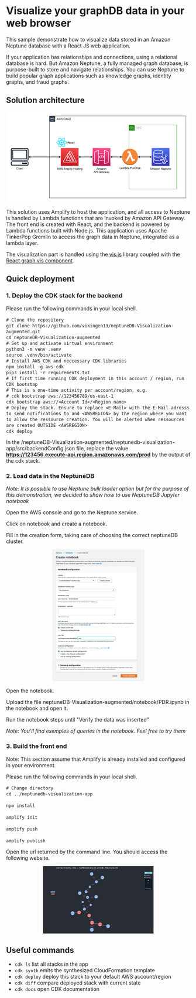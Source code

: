 # Visualize your graphDB data in your web browser

This sample demonstrate how to visualize data stored in an Amazon Neptune database with a React JS web application. 

If your application has relationships and connections, using a relational database is hard. But Amazon Neptune, a fully managed graph database, is purpose-built to store and navigate relationships. You can use Neptune to build popular graph applications such as knowledge graphs, identity graphs, and fraud graphs.

## Solution architecture

![Architecture overview](images/Archi.drawio.png)

This solution uses Amplify to host the application, and all access to Neptune is handled by Lambda functions that are invoked by Amazon API Gateway. The front end is created with React, and the backend is powered by Lambda functions built with Node.js. This application uses Apache TinkerPop Gremlin to access the graph data in Neptune, integrated as a lambda layer.

The visualization part is handled using the [vis.js](https://visjs.org) library coupled with the [React graph vis component](https://www.npmjs.com/package/react-vis-network-graph).


## Quick deployment

### **1. Deploy the CDK stack for the backend**

Please run the following commands in your local shell.

``` shell
# Clone the repository 
git clone https://github.com/vikingen13/neptuneDB-Visualization-augmented.git
cd neptuneDB-Visualization-augmented
# Set up and activate virtual environment
python3 -m venv .venv
source .venv/bin/activate 
# Install AWS CDK and neccessary CDK libraries
npm install -g aws-cdk
pip3 install -r requirements.txt   
# If first time running CDK deployment in this account / region, run CDK bootstap
# This is a one-time activity per account/region, e.g. 
# cdk bootstrap aws://123456789/us-east-1
cdk bootstrap aws://<Account Id>/<Region name>
# Deploy the stack. Ensure to replace <E-Mail> with the E-Mail adresss to send notifications to and <AWSREGION> by the region where you want to allow the ressource creation. You will be alerted when ressources are created OUTSIDE <AWSREGION>
cdk deploy
```

In the /neptuneDB-Visualization-augmented/neptunedb-visualization-app/src/backendConfig.json file, replace the value **https://123456.execute-api.region.amazonaws.com/prod** by the output of the cdk stack.

### **2. Load data in the NeptuneDB**  

*Note: It is possible to use Neptune bulk loader option but for the purpose of this demonstration, we decided to show how to use NeptuneDB Jupyter notebook*

Open the AWS console and go to the Neptune service.

Click on notebook and create a notebook.

Fill in the creation form, taking care of choosing the correct neptuneDB cluster.
<div style="width: 50%; height: 50%; margin: auto">

![nb creation form](images/notebook-creation-form.png)
</div>

Open the notebook.

Upload the file neptuneDB-Visualization-augmented/notebook/PDR.ipynb in the notebook and open it.

Run the notebook steps until "Verify the data was inserted"

*Note: You'll find exemples of queries in the notebook. Feel free to try them*

### **3. Build the front end** 

Note: This section assume that Amplify is already installed and configured in your environment.

Please run the following commands in your local shell.

``` shell
# Change directory
cd ../neptunedb-visualization-app

npm install

amplify init

amplify push

amplify publish

```

Open the url returned by the command line. You should access the following website.

<div style="width: 60%; height: 60%; margin: auto">

![nb creation form](images/website.png)
</div>


## Useful commands

 * `cdk ls`          list all stacks in the app
 * `cdk synth`       emits the synthesized CloudFormation template
 * `cdk deploy`      deploy this stack to your default AWS account/region
 * `cdk diff`        compare deployed stack with current state
 * `cdk docs`        open CDK documentation
